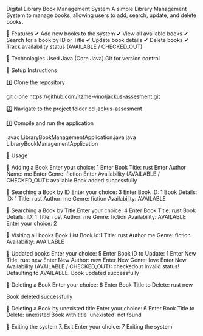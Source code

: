 Digital Library Book Management System
A simple Library Management System to manage books, allowing users to add, search, update, and delete books.

🔹 Features
✔ Add new books to the system
✔ View all available books
✔ Search for a book by ID or Title
✔ Update book details
✔ Delete books
✔ Track availability status (AVAILABLE / CHECKED_OUT)

🔹 Technologies Used
Java (Core Java)
Git for version control

🔹 Setup Instructions

1️⃣ Clone the repository

git clone https://github.com/itzme-vino/jackus-assesment.git

2️⃣ Navigate to the project folder
cd jackus-assesment

3️⃣ Compile and run the application

javac LibraryBookManagementApplication.java
java LibraryBookManagementApplication

🔹 Usage

📌 Adding a Book
Enter your choice: 1
Enter Book Title: rust
Enter Author Name: me
Enter Genre: fiction
Enter Availability (AVAILABLE / CHECKED_OUT): available
Book added successfully

📌 Searching a Book by ID
Enter your choice: 3
Enter Book ID: 1
Book Details:
ID: 1
Title: rust
Author: me
Genre: fiction
Availability: AVAILABLE

📌 Searching a Book by Title
Enter your choice: 4
Enter Book Title: rust
Book Details:
ID: 1
Title: rust
Author: me
Genre: fiction
Availability: AVAILABLE
Enter your choice: 2

📌 Visiting all books
 Book List
Book Id:1
Title: rust
Author me
Genre: fiction
Availability: AVAILABLE

📌 Updated books
Enter your choice: 5
Enter Book ID to Update: 1
Enter New Title: rust new
Enter New Author: new
Enter New Genre: love
Enter New Availability (AVAILABLE / CHECKED_OUT): checkedout
Invalid status! Defaulting to AVAILABLE.
Book updated successfully

📌 Deleting a Book
Enter your choice: 6
Enter Book Title to Delete: rust new

Book deleted successfully

📌 Deleting a Book by unexisted title
Enter your choice: 6
Enter Book Title to Delete: unexisted
Book with title 'unexisted' not found

📌 Exiting the system
7. Exit
Enter your choice: 7
Exiting the system